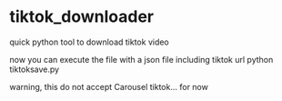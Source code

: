 # tiktok_downloader
quick python tool to download tiktok video


now you can execute the file with a json file including tiktok url
python tiktoksave.py <you json file> <where do you want tiktok video to be download>

warning, this do not accept Carousel tiktok... for now
